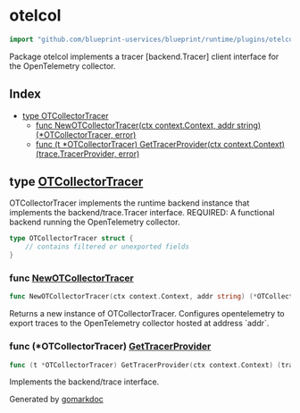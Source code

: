 <!-- Code generated by gomarkdoc. DO NOT EDIT -->

# otelcol

```go
import "github.com/blueprint-uservices/blueprint/runtime/plugins/otelcol"
```

Package otelcol implements a tracer \[backend.Tracer\] client interface for the OpenTelemetry collector.

## Index

- [type OTCollectorTracer](<#OTCollectorTracer>)
  - [func NewOTCollectorTracer\(ctx context.Context, addr string\) \(\*OTCollectorTracer, error\)](<#NewOTCollectorTracer>)
  - [func \(t \*OTCollectorTracer\) GetTracerProvider\(ctx context.Context\) \(trace.TracerProvider, error\)](<#OTCollectorTracer.GetTracerProvider>)


<a name="OTCollectorTracer"></a>
## type [OTCollectorTracer](<https://github.com/blueprint-uservices/blueprint/blob/main/runtime/plugins/otelcol/trace.go#L14-L16>)

OTCollectorTracer implements the runtime backend instance that implements the backend/trace.Tracer interface. REQUIRED: A functional backend running the OpenTelemetry collector.

```go
type OTCollectorTracer struct {
    // contains filtered or unexported fields
}
```

<a name="NewOTCollectorTracer"></a>
### func [NewOTCollectorTracer](<https://github.com/blueprint-uservices/blueprint/blob/main/runtime/plugins/otelcol/trace.go#L20>)

```go
func NewOTCollectorTracer(ctx context.Context, addr string) (*OTCollectorTracer, error)
```

Returns a new instance of OTCollectorTracer. Configures opentelemetry to export traces to the OpenTelemetry collector hosted at address \`addr\`.

<a name="OTCollectorTracer.GetTracerProvider"></a>
### func \(\*OTCollectorTracer\) [GetTracerProvider](<https://github.com/blueprint-uservices/blueprint/blob/main/runtime/plugins/otelcol/trace.go#L33>)

```go
func (t *OTCollectorTracer) GetTracerProvider(ctx context.Context) (trace.TracerProvider, error)
```

Implements the backend/trace interface.

Generated by [gomarkdoc](<https://github.com/princjef/gomarkdoc>) 
